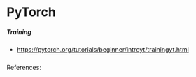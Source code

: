 # PyTorch



##### Training 

- https://pytorch.org/tutorials/beginner/introyt/trainingyt.html

#####

References:
